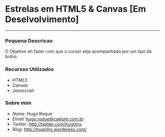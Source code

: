 # Estrelas em HTML5 & Canvas [Em Deselvolvimento] #
***
### Pequena Descricao ##
O Objetivo eh fazer com que o cursor seja acompanhado por um tipo de brilho.

### Recursos Utilizados ###
* _HTML5_
* _Canvas_
* _Javascript_

### Sobre mim ###
* _Nome:_ Hugo Roque
* _Email:_ hugo.roque@caelum.com.br
* _Twitter:_ http://twitter.com/hugolnx
* _Blog:_ http://hugolnx.wordpress.com/